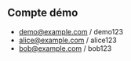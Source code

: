 ## Compte démo

- demo@example.com / demo123
- alice@example.com / alice123
- bob@example.com / bob123
